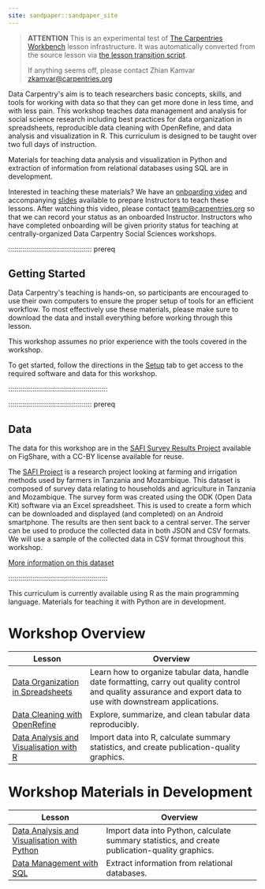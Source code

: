 ```yaml
---
site: sandpaper::sandpaper_site
---
```


> **ATTENTION** This is an experimental test of [The Carpentries Workbench](https://carpentries.github.io/workbench) lesson infrastructure.
> It was automatically converted from the source lesson via [the lesson transition script](https://github.com/carpentries/lesson-transition/).
> 
> If anything seems off, please contact Zhian Kamvar [zkamvar@carpentries.org](mailto:zkamvar@carpentries.org)

Data Carpentry's aim is to teach researchers basic concepts, skills, and tools
for working with data so that they can get more done in less time, and with less
pain. This workshop teaches data management and analysis for social science
research including best practices for data organization in spreadsheets,
reproducible data cleaning with OpenRefine, and data analysis and visualization
in R. This curriculum is designed to be taught over two full days of instruction.

Materials for teaching data analysis and visualization in Python
and extraction of information from relational databases using SQL are in development.

Interested in teaching these materials?
We have an [onboarding video](https://www.youtube.com/watch?v=u4nDomxRVoI&t=2s) and accompanying
[slides](https://docs.google.com/presentation/d/1rR7pLSftBYBnLBmaMWeytfDtcRfwVUWxPYGx30ZJNkc/edit#slide=id.p)
available to prepare Instructors to teach these lessons. After watching this video,
please contact [team@carpentries.org](mailto:team@carpentries.org) so that we can record your
status as an onboarded Instructor. Instructors who
have completed onboarding will be given priority status for teaching at centrally-organized
Data Carpentry Social Sciences workshops.

::::::::::::::::::::::::::::::::::::::::::  prereq

## Getting Started

Data Carpentry's teaching is hands-on, so participants are encouraged to use
their own computers to ensure the proper setup of tools for an efficient
workflow. To most effectively use these materials, please make sure to download
the data and install everything before working through this lesson.

This workshop assumes no prior experience with the tools covered in the workshop.

To get started, follow the directions in the [Setup](learners/setup.md) tab to
get access to the required software and data for this workshop.


::::::::::::::::::::::::::::::::::::::::::::::::::

::::::::::::::::::::::::::::::::::::::::::  prereq

## Data

The data for this workshop are in the [SAFI Survey Results Project](https://doi.org/10.6084/m9.figshare.6262019.v4)
available on FigShare, with a CC-BY license available for reuse.

The [SAFI Project](https://www.safi-research.org/) is a research project
looking at farming and irrigation methods used by farmers in Tanzania and
Mozambique. This dataset is composed of survey data relating to households and
agriculture in Tanzania and Mozambique. The survey form was created using the
ODK (Open Data Kit) software via an Excel spreadsheet. This is used to create
a form which can be downloaded and displayed (and completed) on an Android
smartphone. The results are then sent back to a central server. The server can
be used to produce the collected data in both JSON and CSV formats. We will
use a sample of the collected data in CSV format throughout this workshop.

[More information on this dataset](instructors/data.md)

::::::::::::::::::::::::::::::::::::::::::::::::::

This curriculum is currently available using R as the main programming language. Materials for teaching it with Python are in development.

# Workshop Overview

| Lesson | Overview                                                                                                                                                         | 
| ------ | ---------------------------------------------------------------------------------------------------------------------------------------------------------------- |
| [Data Organization in Spreadsheets](https://datacarpentry.github.io/spreadsheets-socialsci/)       | Learn how to organize tabular data, handle date formatting, carry out quality control and quality assurance and export data to use with downstream applications. | 
| [Data Cleaning with OpenRefine](https://datacarpentry.github.io/openrefine-socialsci/)       | Explore, summarize, and clean tabular data reproducibly.                                                                                                         | 
| [Data Analysis and Visualisation with R](https://datacarpentry.github.io/r-socialsci)       | Import data into R, calculate summary statistics, and create publication-quality graphics.                                                                       | 

# Workshop Materials in Development

| Lesson | Overview                                                                                                                                                         | 
| ------ | ---------------------------------------------------------------------------------------------------------------------------------------------------------------- |
| [Data Analysis and Visualisation with Python](https://datacarpentry.github.io/python-socialsci/)       | Import data into Python, calculate summary statistics, and create publication-quality graphics.                                                                  | 
| [Data Management with SQL](https://datacarpentry.github.io/sql-socialsci/)       | Extract information from relational databases.                                                                                                                   | 


